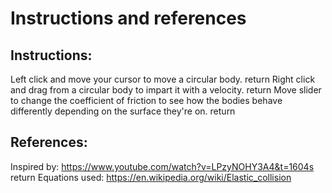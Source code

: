 # Instructions and references 

## Instructions:
Left click and move your cursor to move a circular body.  return
Right click and drag from a circular body to impart it with a velocity.  return
Move slider to change the coefficient of friction to see how the bodies behave differently depending on the surface they're on.  return

## References:
Inspired by: https://www.youtube.com/watch?v=LPzyNOHY3A4&t=1604s  return
Equations used: https://en.wikipedia.org/wiki/Elastic_collision 
